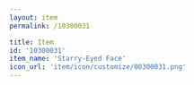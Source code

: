 ```yaml
---
layout: item
permalink: /10300031

title: Item
id: '10300031'
item_name: 'Starry-Eyed Face'
icon_url: 'item/icon/customize/00300031.png'
---
```

